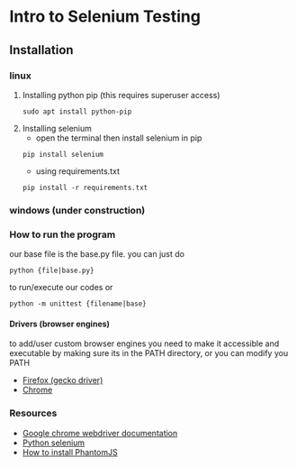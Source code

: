 # Intro to Selenium Testing

## Installation

### linux
1. Installing python pip (this requires superuser access)
    ```
    sudo apt install python-pip
    ```
2. Installing selenium
    * open the terminal then install selenium in pip
    ```
    pip install selenium
    ```
    * using requirements.txt
    ```
    pip install -r requirements.txt
    ```

### windows (under construction)

### How to run the program
our base file is the base.py file. you can just do
```
python {file|base.py}
```
to run/execute our codes or
```
python -m unittest {filename|base}
```

#### Drivers (browser engines)
to add/user custom browser engines you need to make it accessible and executable by making sure its in the PATH directory, or you can modify you PATH
* [Firefox (gecko driver)](https://github.com/mozilla/geckodriver/releases)
* [Chrome](https://sites.google.com/a/chromium.org/chromedriver/downloads)


### Resources
* [Google chrome webdriver documentation](https://sites.google.com/a/chromium.org/chromedriver/getting-started)
* [Python selenium](http://selenium-python.readthedocs.io/)
* [How to install PhantomJS](https://www.vultr.com/docs/how-to-install-phantomjs-on-ubuntu-16-04)
